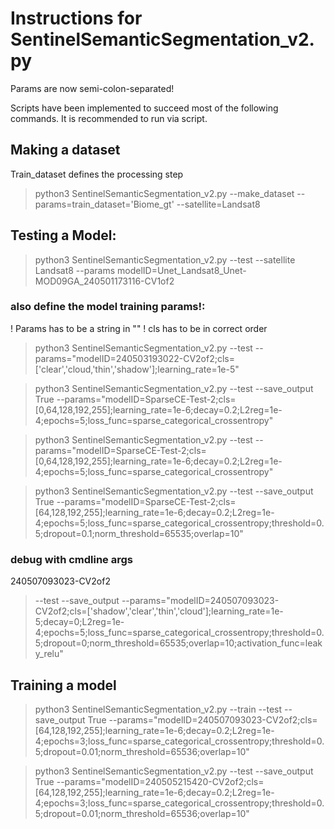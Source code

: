 # Instructions for SentinelSemanticSegmentation_v2.py

Params are now semi-colon-separated!

Scripts have been implemented to succeed most of the following commands. It is recommended to run via script.

## Making a dataset
Train_dataset defines the processing step

>python3 SentinelSemanticSegmentation_v2.py --make_dataset --params=train_dataset='Biome_gt' --satellite=Landsat8

## Testing a Model:
> python3 SentinelSemanticSegmentation_v2.py --test --satellite Landsat8 --params modelID=Unet_Landsat8_Unet-MOD09GA_240501173116-CV1of2

### also define the model training params!:
! Params has to be a string in "<params>"
! cls has to be in correct order
>  python3 SentinelSemanticSegmentation_v2.py --test --params="modelID=240503193022-CV2of2;cls=['clear','cloud,'thin','shadow'];learning_rate=1e-5"

> python3 SentinelSemanticSegmentation_v2.py --test  --save_output True --params="modelID=SparseCE-Test-2;cls=[0,64,128,192,255];learning_rate=1e-6;decay=0.2;L2reg=1e-4;epochs=5;loss_func=sparse_categorical_crossentropy"

> python3 SentinelSemanticSegmentation_v2.py --test --params="modelID=SparseCE-Test-2;cls=[0,64,128,192,255];learning_rate=1e-6;decay=0.2;L2reg=1e-4;epochs=5;loss_func=sparse_categorical_crossentropy"

> python3 SentinelSemanticSegmentation_v2.py --test --save_output True --params="modelID=SparseCE-Test-2;cls=[64,128,192,255];learning_rate=1e-6;decay=0.2;L2reg=1e-4;epochs=5;loss_func=sparse_categorical_crossentropy;threshold=0.5;dropout=0.1;norm_threshold=65535;overlap=10"

### debug with cmdline args
240507093023-CV2of2
> --test --save_output --params="modelID=240507093023-CV2of2;cls=['shadow','clear','thin','cloud'];learning_rate=1e-5;decay=0;L2reg=1e-4;epochs=5;loss_func=sparse_categorical_crossentropy;threshold=0.5;dropout=0;norm_threshold=65535;overlap=10;activation_func=leaky_relu"

## Training a model

> python3 SentinelSemanticSegmentation_v2.py --train --test --save_output True --params="modelID=240507093023-CV2of2;cls=[64,128,192,255];learning_rate=1e-6;decay=0.2;L2reg=1e-4;epochs=3;loss_func=sparse_categorical_crossentropy;threshold=0.5;dropout=0.01;norm_threshold=65536;overlap=10"


> python3 SentinelSemanticSegmentation_v2.py --test --save_output True --params="modelID=240505215420-CV2of2;cls=[64,128,192,255];learning_rate=1e-6;decay=0.2;L2reg=1e-4;epochs=3;loss_func=sparse_categorical_crossentropy;threshold=0.5;dropout=0.01;norm_threshold=65536;overlap=10"
